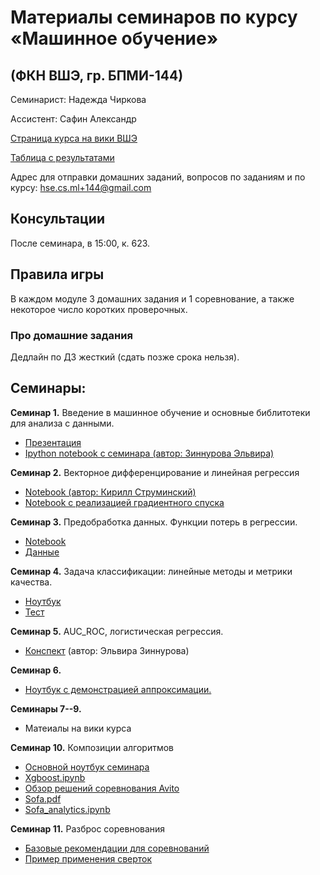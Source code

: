 # Материалы семинаров по курсу «Машинное обучение»
## (ФКН ВШЭ, гр. БПМИ-144)

Семинарист: Надежда Чиркова

Ассистент: Сафин Александр

[Страница курса на вики ВШЭ](http://wiki.cs.hse.ru/%D0%9C%D0%B0%D1%88%D0%B8%D0%BD%D0%BD%D0%BE%D0%B5_%D0%BE%D0%B1%D1%83%D1%87%D0%B5%D0%BD%D0%B8%D0%B5_1)

[Таблица с результатами](https://docs.google.com/spreadsheets/d/1BhzeronD6_DUcH1l0W2ohN4wU97DobLj0tp9-nELNSY/edit?ts=57cc3a10#gid=1965942351)

Адрес для отправки домашних заданий, вопросов по заданиям и по курсу: hse.cs.ml+144@gmail.com

## Консультации
После семинара, в 15:00, к. 623.

## Правила игры
В каждом модуле 3 домашних задания и 1 соревнование, а также некоторое число коротких проверочных.

### Про домашние задания
Дедлайн по ДЗ жесткий (сдать позже срока нельзя).


## Семинары:

__Семинар 1.__ Введение в машинное обучение и основные библитотеки для анализа с данными.
* [Презентация](https://github.com/nadiinchi/HSE_FCS_seminars/blob/master/materials/presentation_sem1.pdf)
* [Ipython notebook с семинара (автор: Зиннурова Эльвира)](https://github.com/nadiinchi/HSE_FCS_seminars/blob/master/materials/sem.01.ipynb)

__Семинар 2.__ Векторное дифференцирование и линейная регрессия
* [Notebook (автор: Кирилл Струминский)](https://github.com/nadiinchi/HSE_FCS_seminars/blob/master/materials/Linear_regression_sem.ipynb)
* [Notebook с реализацией градиентного спуска](https://github.com/nadiinchi/HSE_FCS_seminars/blob/master/materials/GD_example.ipynb)

__Семинар 3.__ Предобработка данных. Функции потерь в регрессии.
* [Notebook](https://github.com/nadiinchi/HSE_FCS_seminars/blob/master/materials/LinearRegressionSeminar.ipynb)
* [Данные](https://github.com/nadiinchi/HSE_FCS_seminars/blob/master/materials/cars.csv)

__Семинар 4.__ Задача классификации: линейные методы и метрики качества.
* [Ноутбук](https://github.com/nadiinchi/HSE_FCS_seminars/blob/master/materials/Seminar4.ipynb)
* [Тест](https://github.com/nadiinchi/HSE_FCS_seminars/blob/master/materials/test02-linregr.pdf)

__Семинар 5.__ AUC_ROC, логистическая регрессия.
* [Конспект](https://github.com/esokolov/ml-course-hse/blob/master/2016-fall/seminars/sem05-linclass.pdf) (автор: Эльвира Зиннурова)

__Семинар 6.__
* [Ноутбук с демонстрацией аппроксимации.](https://github.com/nadiinchi/HSE_FCS_seminars/blob/master/materials/%D0%90%D0%BF%D0%BF%D1%80%D0%BE%D0%BA%D1%81%D0%B8%D0%BC%D0%B0%D1%86%D0%B8%D1%8F.ipynb)

__Семинары 7--9.__
* Матеиалы на вики курса

__Семинар 10.__ Композиции алгоритмов
* [Основной ноутбук семинара](https://github.com/nadiinchi/HSE_FCS_seminars/blob/master/materials/Trees_parameters.ipynb)
* [Xgboost.ipynb](https://github.com/nadiinchi/HSE_FCS_seminars/blob/master/materials/xgboost.ipynb)
* [Обзор решений соревнования Avito](https://github.com/nadiinchi/HSE_FCS_seminars/blob/master/materials/presentation_sem10.pdf)
* [Sofa.pdf](https://github.com/nadiinchi/HSE_FCS_seminars/blob/master/materials/sofa.pdf)
* [Sofa_analytics.ipynb](https://github.com/nadiinchi/HSE_FCS_seminars/blob/master/materials/sofa_analytics.ipynb)

__Семинар 11.__ Разброс соревнования
* [Базовые рекомендации для соревнований](https://github.com/nadiinchi/HSE_FCS_seminars/blob/master/materials/sem11_kaggle.pdf)
* [Пример применения сверток](https://github.com/nadiinchi/HSE_FCS_seminars/blob/master/materials/convolution_example.png)
